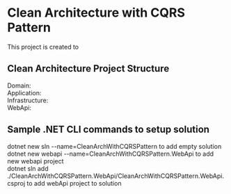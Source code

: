 # Clean Architecture with CQRS Pattern
This project is created to 

## Clean Architecture Project Structure
Domain: <br/>
Application: <br/>
Infrastructure: <br/>
WebApi: <br/>

## Sample .NET CLI commands to setup solution 
dotnet new sln --name=CleanArchWithCQRSPattern to add empty solution<br/>
dotnet new webapi --name=CleanArchWithCQRSPattern.WebApi to add new webapi project<br/>
dotnet sln add ./CleanArchWithCQRSPattern.WebApi/CleanArchWithCQRSPattern.WebApi.csproj to add webApi project to solution<br/>
